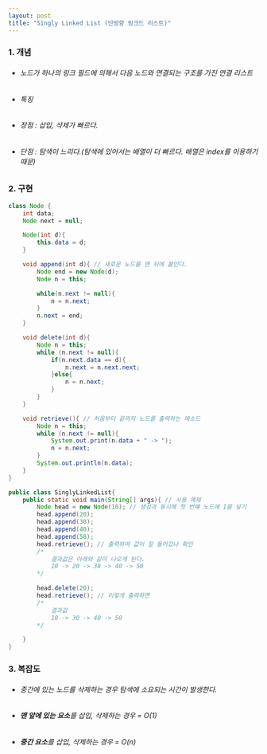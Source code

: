 ```yaml
---
layout: post
title: "Singly Linked List (단방향 링크드 리스트)"
---
```


### 1. 개념
- ###### 노드가 하나의 링크 필드에 의해서 다음 노드와 연결되는 구조를 가진 연결 리스트
- ###### 특징
 - ###### 장점 : 삽입, 삭제가 빠르다.
 - ###### 단점 : 탐색이 느리다.(탐색에 있어서는 배열이 더 빠르다. 배열은 index를 이용하기 때문)

### 2. 구현
```java
class Node {
	int data;
	Node next = null;

	Node(int d){
		this.data = d;
	}

	void append(int d){ // 새로운 노드를 맨 뒤에 붙인다.
		Node end = new Node(d);
		Node n = this;

		while(n.next != null){
			n = n.next;
		}
		n.next = end;
	}

	void delete(int d){
		Node n = this;
		while (n.next != null){
			if(n.next.data == d){
				n.next = n.next.next;
			}else{
				n = n.next;
			}
		}
	}

	void retrieve(){ // 처음부터 끝까지 노드를 출력하는 메소드
		Node n = this;
		while (n.next != null){
			System.out.print(n.data + " -> ");
			n = n.next;
		}
		System.out.println(n.data);
	}
}

public class SinglyLinkedList{
	public static void main(String[] args){ // 사용 예제
		Node head = new Node(10); // 생성과 동시에 첫 번째 노드에 1을 넣기
		head.append(20);
		head.append(30);
		head.append(40);
		head.append(50);
		head.retrieve(); // 출력하여 값이 잘 들어갔나 확인
		/*
			결과값은 아래와 같이 나오게 된다.
			10 -> 20 -> 30 -> 40 -> 50
		*/

		head.delete(20);
		head.retrieve(); // 이렇게 출력하면 
		/*
			결과값
			10 -> 30 -> 40 -> 50
		*/

	}
}
```

### 3. 복잡도
- ###### 중간에 있는 노드를 삭제하는 경우 탐색에 소요되는 시간이 발생한다.
- ###### **맨 앞에 있는 요소**를 삽입, 삭제하는 경우 = O(1)
- ###### **중간 요소**를 삽입, 삭제하는 경우 = O(n)
